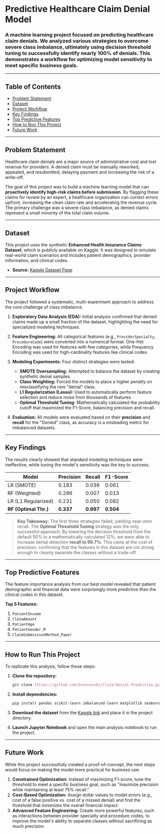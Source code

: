 # Predictive Healthcare Claim Denial Model

### A machine learning project focused on predicting healthcare claim denials. We analyzed various strategies to overcome severe class imbalance, ultimately using decision threshold tuning to successfully identify nearly 100% of denials. This demonstrates a workflow for optimizing model sensitivity to meet specific business goals.

---

## Table of Contents
- [Problem Statement](#problem-statement)
- [Dataset](#dataset)
- [Project Workflow](#project-workflow)
- [Key Findings](#key-findings)
- [Top Predictive Features](#top-predictive-features)
- [How to Run This Project](#how-to-run-this-project)
- [Future Work](#future-work)

---

## Problem Statement

Healthcare claim denials are a major source of administrative cost and lost revenue for providers. A denied claim must be manually reworked, appealed, and resubmitted, delaying payment and increasing the risk of a write-off.

The goal of this project was to build a machine learning model that can **proactively identify high-risk claims before submission**. By flagging these claims for review by an expert, a healthcare organization can correct errors upfront, increasing the clean claim rate and accelerating the revenue cycle. The primary challenge was a severe class imbalance, as denied claims represent a small minority of the total claim volume.

---

## Dataset

This project uses the synthetic **Enhanced Health Insurance Claims Dataset**, which is publicly available on Kaggle. It was designed to simulate real-world claim scenarios and includes patient demographics, provider information, and clinical codes.

- **Source:** [Kaggle Dataset Page](https://www.kaggle.com/datasets/leandrenash/enhanced-health-insurance-claims-dataset)

---

## Project Workflow

The project followed a systematic, multi-experiment approach to address the core challenge of class imbalance.

1.  **Exploratory Data Analysis (EDA):** Initial analysis confirmed that denied claims made up a small fraction of the dataset, highlighting the need for specialized modeling techniques.

2.  **Feature Engineering:** All categorical features (e.g., `ProviderSpecialty`, `ProcedureCode`) were converted into a numerical format. One-Hot Encoding was used for features with few categories, while Frequency Encoding was used for high-cardinality features like clinical codes.

3.  **Modeling Experiments:** Four distinct strategies were tested:
    * **SMOTE Oversampling:** Attempted to balance the dataset by creating synthetic denial samples.
    * **Class Weighting:** Forced the models to place a higher penalty on misclassifying the rare "denial" class.
    * **L1 Regularization (Lasso):** Used to automatically perform feature selection and reduce noise from thousands of features.
    * **Optimal Threshold Tuning:** Mathematically calculated the probability cutoff that maximized the F1-Score, balancing precision and recall.

4.  **Evaluation:** All models were evaluated based on their **precision** and **recall** for the "Denied" class, as accuracy is a misleading metric for imbalanced datasets.

---

## Key Findings

The results clearly showed that standard modeling techniques were ineffective, while tuning the model's sensitivity was the key to success.

| Model                 | Precision | Recall  | F1-Score |
| --------------------- | --------- | ------- | -------- |
| LR (SMOTE)            | 0.183     | 0.036   | 0.061    |
| RF (Weighted)         | 0.286     | 0.007   | 0.013    |
| LR (L1 Regularized)   | 0.231     | 0.050   | 0.082    |
| **RF (Optimal Thr.)** | **0.337** | **0.997** | **0.504**|

> **Key Takeaway:** The first three strategies failed, yielding near-zero recall. The **Optimal Threshold Tuning** strategy was the only successful approach. By lowering the decision threshold from the default 50% to a mathematically calculated 12%, we were able to increase denial detection **recall to 99.7%**. This came at the cost of precision, confirming that the features in this dataset are not strong enough to cleanly separate the classes without a trade-off.

---

## Top Predictive Features

The feature importance analysis from our best model revealed that patient demographic and financial data were surprisingly more predictive than the clinical codes in this dataset.

**Top 5 Features:**
1.  `PatientIncome`
2.  `ClaimAmount`
3.  `PatientAge`
4.  `PatientGender_M`
5.  `ClaimSubmissionMethod_Paper`

---

## How to Run This Project

To replicate this analysis, follow these steps:

1.  **Clone the repository:**
    ```bash
    git clone [https://github.com/brennansk1/Claim-Denial-Prediction.git](https://github.com/brennansk1/Claim-Denial-Prediction.git)
    ```
2.  **Install dependencies:**
    ```bash
    pip install pandas scikit-learn imbalanced-learn matplotlib seaborn jupyter
    ```
3.  **Download the dataset** from the [Kaggle link](https://www.kaggle.com/datasets/leandrenash/enhanced-health-insurance-claims-dataset) and place it in the project directory.

4.  **Launch Jupyter Notebook** and open the main analysis notebook to run the project.

---

## Future Work

While this project successfully created a proof-of-concept, the next steps would focus on making the model more practical for business use:

1.  **Constrained Optimization:** Instead of maximizing F1-score, tune the threshold to meet a specific business goal, such as "maximize precision while maintaining at least 75% recall."
2.  **Cost-Based Optimization:** Assign dollar values to model errors (e.g., cost of a false positive vs. cost of a missed denial) and find the threshold that minimizes the overall financial impact.
3.  **Advanced Feature Engineering:** Create more powerful features, such as interactions between provider specialty and procedure codes, to improve the model's ability to separate classes without sacrificing as much precision.
